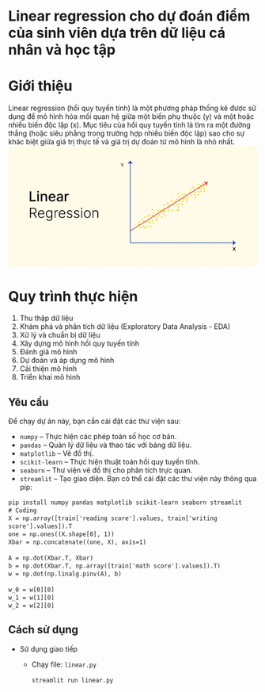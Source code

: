 # Linear regression cho dự đoán điểm của sinh viên dựa trên dữ liệu cá nhân và học tập

# Giới thiệu
Linear regression (hồi quy tuyến tính) là một phương pháp thống kê được sử dụng để mô hình hóa mối quan hệ giữa một biến phụ thuộc (y) và một hoặc nhiều biến độc lập (x). Mục tiêu của hồi quy tuyến tính là tìm ra một đường thẳng (hoặc siêu phẳng trong trường hợp nhiều biến độc lập) sao cho sự khác biệt giữa giá trị thực tế và giá trị dự đoán từ mô hình là nhỏ nhất.
![alt text](Linear-Regression1.png)
# Quy trình thực hiện
1. Thu thập dữ liệu
2. Khám phá và phân tích dữ liệu (Exploratory Data Analysis - EDA)
3. Xử lý và chuẩn bị dữ liệu
4. Xây dựng mô hình hồi quy tuyến tính
5. Đánh giá mô hình
6. Dự đoán và áp dụng mô hình
7. Cải thiện mô hình
8. Triển khai mô hình
## Yêu cầu
Để chạy dự án này, bạn cần cài đặt các thư viện sau:
- `numpy` – Thực hiện các phép toán số học cơ bản.
- `pandas` – Quản lý dữ liệu và thao tác với bảng dữ liệu.
- `matplotlib` – Vẽ đồ thị.
- `scikit-learn` – Thực hiện thuật toán hồi quy tuyến tính.
- `seaborn` – Thư viện vẽ đồ thị cho phân tích trực quan.
- `streamlit` – Tạo giao diện.
Bạn có thể cài đặt các thư viện này thông qua pip:
```
pip install numpy pandas matplotlib scikit-learn seaborn streamlit
# Coding
X = np.array([train['reading score'].values, train['writing score'].values]).T
one = np.ones((X.shape[0], 1))
Xbar = np.concatenate((one, X), axis=1)

A = np.dot(Xbar.T, Xbar)
b = np.dot(Xbar.T, np.array([train['math score'].values]).T)
w = np.dot(np.linalg.pinv(A), b)

w_0 = w[0][0]
w_1 = w[1][0]
w_2 = w[2][0]
```
## Cách sử dụng
* Sử dụng giao tiếp
    * Chạy file:
    ```linear.py```

        ```streamlit run linear.py```